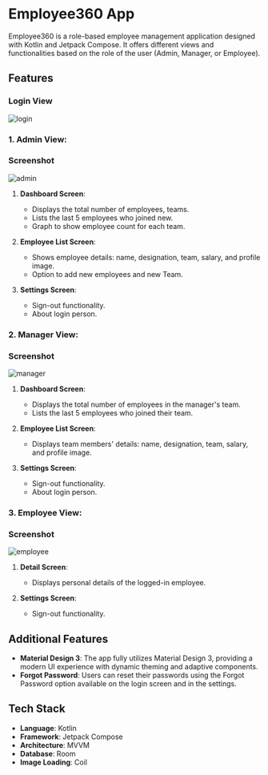 # Employee360 App

Employee360 is a role-based employee management application designed with Kotlin and Jetpack Compose.
It offers different views and functionalities based on the role of the user (Admin, Manager, or Employee).

## Features
### Login View 
![login](https://github.com/user-attachments/assets/1e35f0a3-8e0b-4985-aec8-d30a510e4513)

### 1. Admin View:
### Screenshot
![admin](https://github.com/user-attachments/assets/759d50f0-db68-41c9-83dc-bed7e516b9ad)

1. **Dashboard Screen**:
   - Displays the total number of employees, teams.
   - Lists the last 5 employees who joined new.
   -  Graph to show employee count for each team.
   
2. **Employee List Screen**:
   - Shows employee details: name, designation, team, salary, and profile image.
   - Option to add new employees and new Team.

3. **Settings Screen**:
   - Sign-out functionality.
   - About login person.

### 2. Manager View:
### Screenshot
![manager](https://github.com/user-attachments/assets/8deb5bee-6a3d-4d2f-9dd2-2e9a4845a5d2)

1. **Dashboard Screen**:
   - Displays the total number of employees in the manager's team.
   - Lists the last 5 employees who joined their team.

2. **Employee List Screen**:
   - Displays team members' details: name, designation, team, salary, and profile image.

3. **Settings Screen**:
   - Sign-out functionality.
   - About login person.

### 3. Employee View:
### Screenshot
![employee](https://github.com/user-attachments/assets/6daa50f9-5314-4dfb-94b5-02e3e79faa02)

1. **Detail Screen**:
   - Displays personal details of the logged-in employee.

2. **Settings Screen**:
   - Sign-out functionality.

## Additional Features

- **Material Design 3**: The app fully utilizes Material Design 3, providing a modern UI experience with dynamic theming and adaptive components.
- **Forgot Password**: Users can reset their passwords using the Forgot Password option available on the login screen and in the settings.

## Tech Stack

- **Language**: Kotlin
- **Framework**: Jetpack Compose
- **Architecture**: MVVM
- **Database**: Room
- **Image Loading**: Coil



